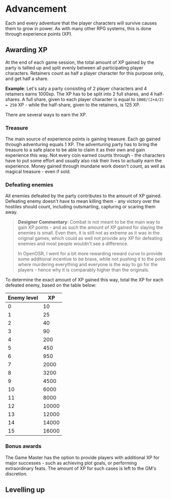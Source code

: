 # Advancement

Each and every adventure that the player characters will survive causes them to grow in power. As with many other RPG systems, this is done through experience points (XP).

## Awarding XP

At the end of each game session, the total amount of XP gained by the party is tallied up and split evenly between all participating player characters. Retainers count as half a player character for this purpose only, and get half a share. 

**Example**: Let's saty a party consisting of 2 player characters and 4 retainers earns 1000xp. The XP has to be split into 2 full shares, and 4 half-shares. A full share, given to each player character is equal to `1000/(2+4/2) = 250` XP - while the half-share, given to the retainers, is 125 XP.

There are several ways to earn the XP.

### Treasure

The main source of experience points is gaining treasure. Each gp gained through adventuring equals 1 XP. The adventuring party has to bring the treasure to a safe place to be able to claim it as their own and gain experience this way. Not every coin earned counts through - the characters have to put some effort and usually also risk their lives to actually earn the experience. Money gained through mundane work doesn't count, as well as magical treasure - even if sold.

### Defeating enemies

All enemies defeated by the party contributes to the amount of XP gained. Defeating enemy doesn't have to mean killing them - any victory over the hostiles should count, including outsmarting, capturing or scaring them away.

> **Designer Commentary**: Combat is not meant to be the main way to gain XP points - and as such the amount of XP gained for slaying the enemies is small. Even then, it is still not as extreme as it was in the original games, which could as well not provide any XP for defeating enemies and most people wouldn't see a difference.
>
> In OpenOSR, I went for a bit more rewarding reward curve to provide some additional incentive to be brave, while not pushing it to the point where murdering everything and everyone is the way to go for the players - hence why it is comparably higher than the originals.

To determine the exact amount of XP gained this way, total the XP for each defeated enemy, based on the table below:

|Enemy level|XP|
|-|-|
|0|10|
|1|25|
|2|40|
|3|90|
|4|200|
|5|450|
|6|950|
|7|2000|
|8|3200|
|9|4500|
|10|6000|
|11|8000|
|12|10000|
|13|12000|
|14|14000|
|15|16000|

### Bonus awards

The Game Master has the option to provide players with additional XP for major successes - such as achieving plot goals, or performing extraordinary feats. The amount of XP for such cases is left to the GM's discretion.

## Levelling up